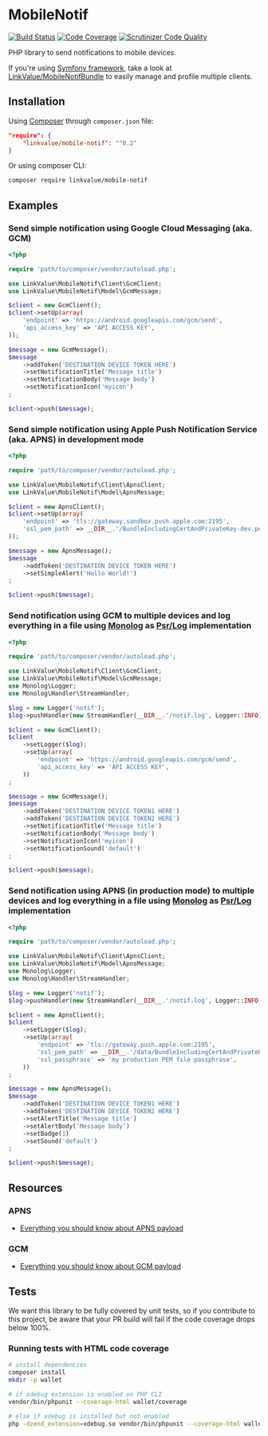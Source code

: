 # MobileNotif

[![Build Status](https://travis-ci.org/LinkValue/MobileNotif.svg?branch=master)](https://travis-ci.org/LinkValue/MobileNotif)
[![Code Coverage](https://scrutinizer-ci.com/g/LinkValue/MobileNotif/badges/coverage.png?b=master)](https://scrutinizer-ci.com/g/LinkValue/MobileNotif/?branch=master)
[![Scrutinizer Code Quality](https://scrutinizer-ci.com/g/LinkValue/MobileNotif/badges/quality-score.png?b=master)](https://scrutinizer-ci.com/g/LinkValue/MobileNotif/?branch=master)

PHP library to send notifications to mobile devices.

If you're using [Symfony framework](https://symfony.com/), take a look at [LinkValue/MobileNotifBundle](https://github.com/LinkValue/MobileNotifBundle) to easily manage and profile multiple clients.



## Installation

Using [Composer](https://getcomposer.org/) through `composer.json` file:

```json
"require": {
    "linkvalue/mobile-notif": "^0.2"
}
```

Or using composer CLI:

```bash
composer require linkvalue/mobile-notif
```



## Examples

### Send simple notification using Google Cloud Messaging (aka. GCM)

```php
<?php

require 'path/to/composer/vendor/autoload.php';

use LinkValue\MobileNotif\Client\GcmClient;
use LinkValue\MobileNotif\Model\GcmMessage;

$client = new GcmClient();
$client->setUp(array(
    'endpoint' => 'https://android.googleapis.com/gcm/send',
    'api_access_key' => 'API ACCESS KEY',
));

$message = new GcmMessage();
$message
    ->addToken('DESTINATION DEVICE TOKEN HERE')
    ->setNotificationTitle('Message title')
    ->setNotificationBody('Message body')
    ->setNotificationIcon('myicon')
;

$client->push($message);
```



### Send simple notification using Apple Push Notification Service (aka. APNS) in development mode

```php
<?php

require 'path/to/composer/vendor/autoload.php';

use LinkValue\MobileNotif\Client\ApnsClient;
use LinkValue\MobileNotif\Model\ApnsMessage;

$client = new ApnsClient();
$client->setUp(array(
    'endpoint' => 'tls://gateway.sandbox.push.apple.com:2195',
    'ssl_pem_path' => __DIR__.'/BundleIncludingCertAndPrivateKey-dev.pem',
));

$message = new ApnsMessage();
$message
    ->addToken('DESTINATION DEVICE TOKEN HERE')
    ->setSimpleAlert('Hello World!')
;

$client->push($message);
```



### Send notification using GCM to multiple devices and log everything in a file using [Monolog](https://github.com/Seldaek/monolog) as [Psr/Log](https://github.com/php-fig/log) implementation

```php
<?php

require 'path/to/composer/vendor/autoload.php';

use LinkValue\MobileNotif\Client\GcmClient;
use LinkValue\MobileNotif\Model\GcmMessage;
use Monolog\Logger;
use Monolog\Handler\StreamHandler;

$log = new Logger('notif');
$log->pushHandler(new StreamHandler(__DIR__.'/notif.log', Logger::INFO));

$client = new GcmClient();
$client
    ->setLogger($log);
    ->setUp(array(
        'endpoint' => 'https://android.googleapis.com/gcm/send',
        'api_access_key' => 'API ACCESS KEY',
    ))
;

$message = new GcmMessage();
$message
    ->addToken('DESTINATION DEVICE TOKEN1 HERE')
    ->addToken('DESTINATION DEVICE TOKEN2 HERE')
    ->setNotificationTitle('Message title')
    ->setNotificationBody('Message body')
    ->setNotificationIcon('myicon')
    ->setNotificationSound('default')
;

$client->push($message);
```



### Send notification using APNS (in production mode) to multiple devices and log everything in a file using [Monolog](https://github.com/Seldaek/monolog) as [Psr/Log](https://github.com/php-fig/log) implementation

```php
<?php

require 'path/to/composer/vendor/autoload.php';

use LinkValue\MobileNotif\Client\ApnsClient;
use LinkValue\MobileNotif\Model\ApnsMessage;
use Monolog\Logger;
use Monolog\Handler\StreamHandler;

$log = new Logger('notif');
$log->pushHandler(new StreamHandler(__DIR__.'/notif.log', Logger::INFO));

$client = new ApnsClient();
$client
    ->setLogger($log);
    ->setUp(array(
        'endpoint' => 'tls://gateway.push.apple.com:2195',
        'ssl_pem_path' => __DIR__.'/data/BundleIncludingCertAndPrivateKey-prod.pem',
        'ssl_passphrase' => 'my production PEM file passphrase',
    ))
;

$message = new ApnsMessage();
$message
    ->addToken('DESTINATION DEVICE TOKEN1 HERE')
    ->addToken('DESTINATION DEVICE TOKEN2 HERE')
    ->setAlertTitle('Message title')
    ->setAlertBody('Message body')
    ->setBadge(1)
    ->setSound('default')
;

$client->push($message);
```



## Resources

### APNS

  - [Everything you should know about APNS payload](https://developer.apple.com/library/ios/documentation/NetworkingInternet/Conceptual/RemoteNotificationsPG/Chapters/TheNotificationPayload.html)



### GCM

  - [Everything you should know about GCM payload](https://developers.google.com/cloud-messaging/http-server-ref)



## Tests

We want this library to be fully covered by unit tests, so if you contribute to this project, be aware that your PR build will fail if the code coverage drops below 100%.

### Running tests with HTML code coverage

```bash
# install dependencies
composer install
mkdir -p wallet

# if xdebug extension is enabled on PHP CLI
vendor/bin/phpunit --coverage-html wallet/coverage

# else if xdebug is installed but not enabled
php -dzend_extension=xdebug.so vendor/bin/phpunit --coverage-html wallet/coverage
```
